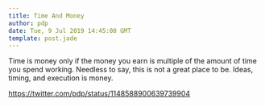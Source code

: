 ```yaml
---
title: Time And Money
author: pdp
date: Tue, 9 Jul 2019 14:45:00 GMT
template: post.jade
---
```


Time is money only if the money you earn is multiple of the amount of time you spend working. Needless to say, this is not a great place to be. Ideas, timing, and execution is money.

https://twitter.com/pdp/status/1148588900639739904
